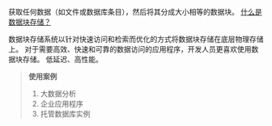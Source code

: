 获取任何数据（如文件或数据库条目），然后将其分成大小相等的数据块。
[什么是数据块存储？](https://aws.amazon.com/cn/what-is/block-storage/?nc1=h_ls)

数据块存储系统以针对快速访问和检索而优化的方式将数据块存储在底层物理存储上。
对于需要高效、快速和可靠的数据访问的应用程序，开发人员更喜欢使用数据块存储。
低延迟、高性能。

>**使用案例**
>1. 大数据分析
>2. 企业应用程序
>3. 托管数据库实例


